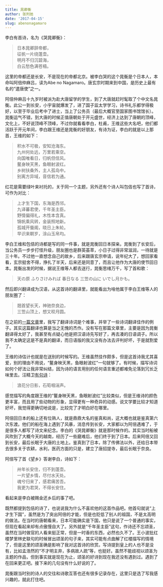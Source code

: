 ```yaml
---
title: 晁卿衡
author: 张列弛
date: '2017-04-15'
slug: abenonagamaro
---
```


李白有首诗，名为《哭晁卿衡》：

> 日本晁卿辞帝都，  
征帆一片绕蓬壶。  
明月不归沉碧海，  
白云愁色满苍梧。

这里的帝都还是长安，不是现在的帝都北京。被李白哭的这个晁衡是个日本人，本命叫阿倍仲麻吕，读为Abe no Nagamaro。唐玄宗时期来到中国，是历史上最有名的“遣唐使”之一。

阿倍仲麻吕十九岁时被派为赴大唐留学的学生，到了大唐就赶时髦取了个中文名晁衡。此公一到长安，小宇宙就爆发了，进了国子监太学学习，诗书礼乐都学得极好，以至于毕业后考中了进士，当上了公务员（最后大概官至国家图书馆馆长）。晁衡运气不错，到大唐的时候正值唐朝处于开元盛世，经济上达到了唐朝的顶峰，文化上，不好说顶峰不顶峰，不过你就看看李白，杜甫，王维这些大名吧，他们都活跃于开元年间，李白跟王维还是晁衡的好朋友，有诗为证，李白的就是以上那首，王维的如下：

> 积水不可极，安知沧海东。  
九州何处远，万里若乘空。  
向国唯看日，归帆但信风。  
鳌身映天黑，鱼眼射波红。  
乡树扶桑外，主人孤岛中。  
别离方异域，音信若为通。

红花是需要绿叶来衬托的，关于同一个主题，另外还有个诗人叫包佶也写了首诗，可作为对比：

> 上才生下国，东海是西邻。  
九译蕃君使，千年圣主臣。  
野情偏得礼，木性本含真。  
锦帆乘风转，金装照地新。  
孤城开蜃阁，晓日上朱轮。  
早识来朝岁，涂山玉帛均。

李白王维和包佶的诗都是写的同一件事，就是晁衡回日本探亲。晁衡到了长安后，当公务员一步步打怪升级，朋友圈也是群英荟萃，小日子过得非常滋润，一待就是三十年。不过他一直想念自己的故乡，后来跟唐玄宗申请，说年纪大了，想回家看看，玄宗挺舍不得，挣扎了半天，后来还是同意了，而且让他作为大唐的使节回日本。晁衡出发的时候，据说王维等人都去送行，晁衡思绪万千，写了首和歌：

> 天の原 ふりさけみれば 春日なる 三笠の山に いでし月かも。

然后即兴翻译成为汉语，从这首诗的翻译里，就能看出为啥他属于李白王维等人的朋友圈了：

 > 翘首望长天，神驰奈良边，   
 三笠山顶上，想又皎月圆。
 
在之前的[一篇文章](https://www.liechi.org/cn/2017/03/translation/)里，我写了翻译诗词是个难事，并举了一些诗词翻译佳作的例子。其实这篇翻译也算是当之无愧的杰作。没有写在那篇文章里，主要是因为晁衡翻译得太好了，我甚至有点疑心他是把汉语诗先写好了，再去凑的日语调子。所以我不太确定这是不是真的翻译，而日语版的我又没有办法去评判好坏，于是就割爱了。

王维的诗估计也就是在送别的时候写的。王维虽然佳作颇多，但是这首诗我尤其喜爱，别的理由不用说，“鳌身映天黑，鱼眼射波红”一句就够了。有时候，描写诗词如何个好法让我非常纠结，因为诗的语言用别的任何语言重述都难免沦落到冗长乏味里去。汪精卫[有句诗](https://www.liechi.org/cn/2017/04/tears_under_the_moon/)：

> 浪花分日影，石筍咽湍声。

感觉描写的角度跟王维的“鳌身映天黑，鱼眼射波红”比较类似，但是王维诗的颜色更丰富，而且用了些动物的形象，显得更有一种奇异的动感。说文学要比较才知道好坏，我觉得更确切地说是，比较完了才明白好在哪里。

阿倍回日本的船上还有位熟人，就是鼎鼎大名的鉴真和尚，这大概也就是鉴真第六次东渡。他们的船在海上遇到了风暴，消息传到长安，大家都以为阿倍遇难了，于是很多人都写了诗文来纪念。李白的《哭晁卿衡》就是那时候作的。其实当时船被风吹到了大概今天的越南，经历了一些磨难后，他们终于到了日本。后来阿倍又回到长安，最后长眠于大唐的土地上。鉴真到了日本，除了传佛法以外，还给日本带去很多关于农耕，水利，医药方面的只是，建立了唐招提寺，最后长眠于奈良。

阿倍写了首《望乡》答谢李白，诗如下：

> 卅年长安住，归不到蓬壶。  
一片望乡情，尽付水天处。  
魂兮归来了，感君痛苦吾。  
我更为君哭，不得长安住。

看起来是李白被赐金还乡后的事了吧。

既然都提到包佶的诗了，也说说我为什么不喜欢他的这首作品吧。他首句就说“上才生下国”，虽然是为了突出阿倍的才能，但是也贬低了别人的祖国，不是太高明的做法。在当时的唐朝看来，日本可能确实是下国，他只是说了一个普通的事实，但现在看起来却有点傲慢自大了。另外就是“千年圣主臣”这句，作诗还不忘颂圣，虽然在当时做官的人看来挺正常，但是一时香的东西，必然也久不了。王小波批红楼梦里林史联句的时候冒出颂圣的句子来，其实可能有点曲解了红楼描写的情境了，但是这里的颂圣确是影响了我对这首诗的欣赏。写诗提到皇上的人也不是没有，比如孟浩然的“不才明主弃，多病故人疏”等，也挺好。虽然不能歧视以颂圣为主题的作品，但到事实就是现在为止，颂圣的好诗到现在我还没有遇到过。遇到了在回来更正吧。接下来的几句没有什么好说的了。

晁衡跟当时别的诗人的交往和诗歌互答也还有很多记录存在，这里只是选了写我感兴趣的，就此打住吧。


















